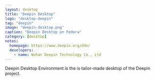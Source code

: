 ```yaml
---
layout: desktop
title: "Deepin Desktop"
logo: "desktop-deepin"
tag: "deepin"
image: "deepin-desktop.png"
caption: "Deepin Desktop on Fedora"
category: [desktop]
notes:
  homepage: https://www.deepin.org/dde/
  developers:
    - name: Wuhan Deepin Technology Co., Ltd
---
```


Deepin Desktop Environment is the is tailor-made desktop of the Deepin project.